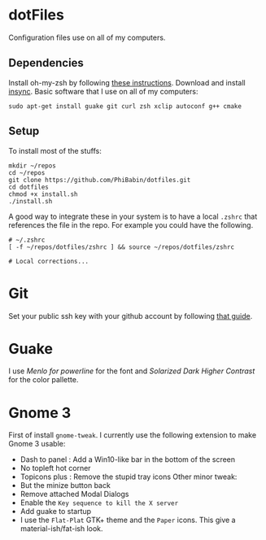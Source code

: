 # dotFiles
Configuration files use on all of my computers.

## Dependencies
Install oh-my-zsh by following [these instructions](https://github.com/robbyrussell/oh-my-zsh).
Download and install [insync](https://www.insynchq.com/).
Basic software that I use on all of my computers:
```shell
sudo apt-get install guake git curl zsh xclip autoconf g++ cmake
```
## Setup

To install most of the stuffs:
```
mkdir ~/repos
cd ~/repos
git clone https://github.com/PhiBabin/dotfiles.git
cd dotfiles
chmod +x install.sh
./install.sh
```
A good way to integrate these in your system is to have a local `.zshrc` that 
references the file in the repo. For example you could have the following.

```
# ~/.zshrc
[ -f ~/repos/dotfiles/zshrc ] && source ~/repos/dotfiles/zshrc

# Local corrections...
```

# Git
Set your public ssh key with your github account by following [that guide](https://help.github.com/articles/connecting-to-github-with-ssh/).

# Guake
I use *Menlo for powerline* for the font and *Solarized Dark Higher Contrast* for the color pallette.

# Gnome 3
First of install `gnome-tweak`. I currently use the following extension to make Gnome 3 usable:
 - Dash to panel : Add a Win10-like bar in the bottom of the screen
 - No topleft hot corner
 - Topicons plus : Remove the stupid tray icons
Other minor tweak:
 - But the minize button back
 - Remove attached Modal Dialogs
 - Enable the `Key sequence to kill the X server`
 - Add guake to startup
 - I use the `Flat-Plat` GTK+ theme and the `Paper` icons. This give a material-ish/fat-ish look.
